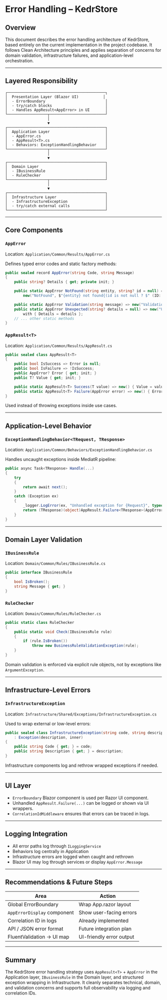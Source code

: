 # Error Handling – KedrStore

## Overview

This document describes the error handling architecture of KedrStore, based entirely on the current implementation in the project codebase. It follows Clean Architecture principles and applies separation of concerns for domain validation, infrastructure failures, and application-level orchestration.

---

## Layered Responsibility

```text
┌────────────────────────────────────────────┐
│  Presentation Layer (Blazor UI)           │
│  - ErrorBoundary                           │
│  - try/catch blocks                        │
│  - Handles AppResult<AppError> in UI       │
└──────────────────┬─────────────────────────┘
                   │
                   ▼
┌────────────────────────────────────────────┐
│  Application Layer                         │
│  - AppError.cs                             │
│  - AppResult<T>.cs                         │
│  - Behaviors: ExceptionHandlingBehavior    │
└──────────────────┬─────────────────────────┘
                   │
                   ▼
┌────────────────────────────────────────────┐
│  Domain Layer                              │
│  - IBusinessRule                           │
│  - RuleChecker                             │
└──────────────────┬─────────────────────────┘
                   │
                   ▼
┌────────────────────────────────────────────┐
│  Infrastructure Layer                      │
│  - InfrastructureException                 │
│  - try/catch external calls                │
└────────────────────────────────────────────┘
```

---

## Core Components

### `AppError`
Location: `Application/Common/Results/AppError.cs`

Defines typed error codes and static factory methods:

```csharp
public sealed record AppError(string Code, string Message)
{
    public string? Details { get; private init; }

    public static AppError NotFound(string entity, string? id = null) =>
        new("NotFound", $"{entity} not found{(id is not null ? $" (ID: {id})" : null)}");

    public static AppError Validation(string message) => new("Validation", message);
    public static AppError Unexpected(string? details = null) => new("Unexpected", "An unexpected error occurred")
        with { Details = details };
    // ... other static methods
}
```

### `AppResult<T>`
Location: `Application/Common/Results/AppResult.cs`

```csharp
public sealed class AppResult<T>
{
    public bool IsSuccess => Error is null;
    public bool IsFailure => !IsSuccess;
    public AppError? Error { get; init; }
    public T? Value { get; init; }

    public static AppResult<T> Success(T value) => new() { Value = value };
    public static AppResult<T> Failure(AppError error) => new() { Error = error };
}
```

Used instead of throwing exceptions inside use cases.

---

## Application-Level Behavior

### `ExceptionHandlingBehavior<TRequest, TResponse>`
Location: `Application/Common/Behaviors/ExceptionHandlingBehavior.cs`

Handles uncaught exceptions inside MediatR pipeline:

```csharp
public async Task<TResponse> Handle(...)
{
    try
    {
        return await next();
    }
    catch (Exception ex)
    {
        _logger.LogError(ex, "Unhandled exception for {Request}", typeof(TRequest).Name);
        return (TResponse)(object)AppResult.Failure<TResponse>(AppError.Unexpected());
    }
}
```

---

## Domain Layer Validation

### `IBusinessRule`
Location: `Domain/Common/Rules/IBusinessRule.cs`

```csharp
public interface IBusinessRule
{
    bool IsBroken();
    string Message { get; }
}
```

### `RuleChecker`
Location: `Domain/Common/Rules/RuleChecker.cs`

```csharp
public static class RuleChecker
{
    public static void Check(IBusinessRule rule)
    {
        if (rule.IsBroken())
            throw new BusinessRuleValidationException(rule);
    }
}
```

Domain validation is enforced via explicit rule objects, not by exceptions like `ArgumentException`.

---

## Infrastructure-Level Errors

### `InfrastructureException`
Location: `Infrastructure/Shared/Exceptions/InfrastructureException.cs`

Used to wrap external or low-level errors:

```csharp
public sealed class InfrastructureException(string code, string description, Exception? inner = null)
    : Exception(description, inner)
{
    public string Code { get; } = code;
    public string Description { get; } = description;
}
```

Infrastructure components log and rethrow wrapped exceptions if needed.

---

## UI Layer

- `ErrorBoundary` Blazor component is used per Razor UI component.
- Unhandled `AppResult.Failure(...)` can be logged or shown via UI wrappers.
- `CorrelationIdMiddleware` ensures that errors can be traced in logs.

---

## Logging Integration

- All error paths log through `ILoggingService`
- Behaviors log centrally in Application
- Infrastructure errors are logged when caught and rethrown
- Blazor UI may log through services or display `AppError.Message`

---

## Recommendations & Future Steps

| Area                        | Action                     |
|-----------------------------|-----------------------------|
| Global ErrorBoundary        | Wrap App.razor layout       |
| `AppErrorDisplay` component | Show user-facing errors     |
| Correlation ID in logs      | Already implemented         |
| API / JSON error format     | Future integration plan     |
| FluentValidation → UI map   | UI-friendly error output    |

---

## Summary

The KedrStore error handling strategy uses `AppResult<T>` + `AppError` in the Application layer, `IBusinessRule` in the Domain layer, and structured exception wrapping in Infrastructure. It cleanly separates technical, domain, and validation concerns and supports full observability via logging and correlation IDs.

